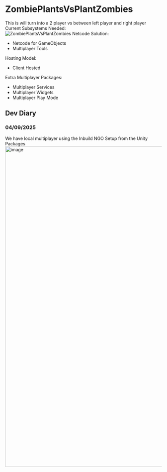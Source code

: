 # ZombiePlantsVsPlantZombies  
This is will turn into a 2 player vs between left player and right player  
Current Subsystems Needed:  
![ZombiePlantsVsPlantZombies](https://github.com/user-attachments/assets/4235d469-c6f8-4fcf-8022-301336dba7ed)
Netcode Solution:
- Netcode for GameObjects
- Multiplayer Tools

Hosting Model:
- Client Hosted

Extra Multiplayer Packages:
- Multiplayer Services
- Multiplayer Widgets
- Multiplayer Play Mode

## Dev Diary 
### 04/09/2025
We have local multiplayer using the Inbuild NGO Setup from the Unity Packages  
<img width="1909" height="1030" alt="image" src="https://github.com/user-attachments/assets/da360787-9645-4698-afb6-8170e4946f80" />
